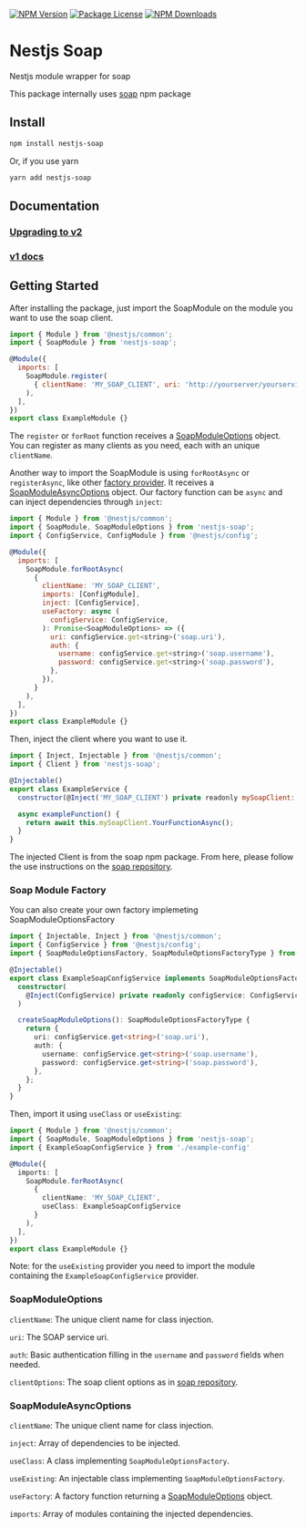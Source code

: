 <a href="https://www.npmjs.com/nestjs-soap" target="_blank"><img src="https://img.shields.io/npm/v/nestjs-soap.svg?v2" alt="NPM Version" /></a>
<a href="https://www.npmjs.com/nestjs-soap" target="_blank"><img src="https://img.shields.io/npm/l/nestjs-soap.svg" alt="Package License" /></a>
<a href="https://www.npmjs.com/nestjs-soap" target="_blank"><img src="https://img.shields.io/npm/dm/nestjs-soap.svg" alt="NPM Downloads" /></a>

# Nestjs Soap

Nestjs module wrapper for soap

This package internally uses [soap](https://www.npmjs.com/package/soap) npm package

## Install

```bash
npm install nestjs-soap
```
Or, if you use yarn
```bash
yarn add nestjs-soap
```

## Documentation

### [Upgrading to v2](./docs/upgrading-to-v2.md)
### [v1 docs](./docs/v1.md)

## Getting Started

After installing the package, just import the SoapModule on the module you want to use the soap client.  

```javascript
import { Module } from '@nestjs/common';
import { SoapModule } from 'nestjs-soap';

@Module({
  imports: [
    SoapModule.register(
      { clientName: 'MY_SOAP_CLIENT', uri: 'http://yourserver/yourservice.wso?wsdl' },
    ),
  ],
})
export class ExampleModule {}
```
The `register` or `forRoot` function receives a [SoapModuleOptions](#SoapModuleOptions) object. You can register as many clients as you need, each with an unique `clientName`.

Another way to import the SoapModule is using `forRootAsync` or `registerAsync`, like other [factory provider](https://docs.nestjs.com/fundamentals/custom-providers#factory-providers-usefactory). It receives a [SoapModuleAsyncOptions](#SoapModuleOptions) object. Our factory function can be `async` and can inject dependencies through `inject`:

```javascript
import { Module } from '@nestjs/common';
import { SoapModule, SoapModuleOptions } from 'nestjs-soap';
import { ConfigService, ConfigModule } from '@nestjs/config';

@Module({
  imports: [
    SoapModule.forRootAsync(
      { 
        clientName: 'MY_SOAP_CLIENT',
        imports: [ConfigModule],
        inject: [ConfigService],
        useFactory: async (
          configService: ConfigService,
        ): Promise<SoapModuleOptions> => ({
          uri: configService.get<string>('soap.uri'),
          auth: {
            username: configService.get<string>('soap.username'),
            password: configService.get<string>('soap.password'),
          },
        }),        
      }
    ),
  ],
})
export class ExampleModule {}
```


Then, inject the client where you want to use it.
```javascript
import { Inject, Injectable } from '@nestjs/common';
import { Client } from 'nestjs-soap';

@Injectable()
export class ExampleService {
  constructor(@Inject('MY_SOAP_CLIENT') private readonly mySoapClient: Client) {}

  async exampleFunction() {
    return await this.mySoapClient.YourFunctionAsync();
  }
}

```

The injected Client is from the soap npm package. From here, please follow the use instructions on the [soap repository](https://www.npmjs.com/package/soap).

### Soap Module Factory

You can also create your own factory implemeting SoapModuleOptionsFactory

```typescript
import { Injectable, Inject } from '@nestjs/common';
import { ConfigService } from '@nestjs/config';
import { SoapModuleOptionsFactory, SoapModuleOptionsFactoryType } from 'nestjs-soap';

@Injectable()
export class ExampleSoapConfigService implements SoapModuleOptionsFactory {
  constructor(
    @Inject(ConfigService) private readonly configService: ConfigService
  )

  createSoapModuleOptions(): SoapModuleOptionsFactoryType {
    return {
      uri: configService.get<string>('soap.uri'),
      auth: {
        username: configService.get<string>('soap.username'),
        password: configService.get<string>('soap.password'),
      },
    };
  }
}
```
Then, import it using `useClass` or `useExisting`:
```typescript
import { Module } from '@nestjs/common';
import { SoapModule, SoapModuleOptions } from 'nestjs-soap';
import { ExampleSoapConfigService } from './example-config'

@Module({
  imports: [
    SoapModule.forRootAsync(
      { 
        clientName: 'MY_SOAP_CLIENT',
        useClass: ExampleSoapConfigService        
      }
    ),
  ],
})
export class ExampleModule {}
```
Note: for the `useExisting` provider you need to import the module containing the `ExampleSoapConfigService` provider.
### SoapModuleOptions
`clientName`: The unique client name for class injection.

`uri`: The SOAP service uri.

`auth`: Basic authentication filling in the `username` and `password` fields when needed.
 
`clientOptions`: The soap client options as in [soap repository](https://www.npmjs.com/package/soap#options).

### SoapModuleAsyncOptions
`clientName`: The unique client name for class injection.

`inject`: Array of dependencies to be injected.

`useClass`: A class implementing `SoapModuleOptionsFactory`.

`useExisting`: An injectable class implementing `SoapModuleOptionsFactory`.

`useFactory`: A factory function returning a [SoapModuleOptions](#SoapModuleOptions) object.

`imports`: Array of modules containing the injected dependencies.
